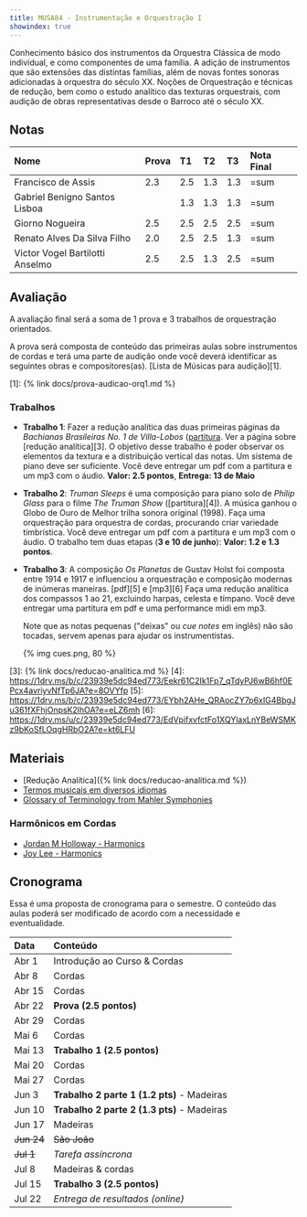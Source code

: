 ```yaml
---
title: MUSA84 - Instrumentação e Orquestração I
showindex: true
---
```


Conhecimento básico dos instrumentos da Orquestra Clássica de modo individual, e
como componentes de uma família. A adição de instrumentos que são extensões das
distintas famílias, além de novas fontes sonoras adicionadas à orquestra do
século XX. Noções de Orquestração e técnicas de redução, bem como o estudo
analítico das texturas orquestrais, com audição de obras representativas desde o
Barroco até o século XX.

## Notas

| Nome                            | Prova | T1  | T2 | T3 | Nota Final |
|:--------------------------------|:------|:----|:---|:---|:-----------|
| Francisco de Assis              | 2.3   | 2.5 | 1.3 | 1.3 | =sum       |
| Gabriel Benigno Santos Lisboa   |       | 1.3 | 1.3 | 1.3 | =sum       |
| Giorno Nogueira                 | 2.5   | 2.5 | 2.5 | 2.5 | =sum       |
| Renato Alves Da Silva Filho     | 2.0   | 2.5 | 2.5 | 1.3 | =sum       |
| Victor Vogel Bartilotti Anselmo | 2.5   | 2.5 | 1.3 | 2.5 | =sum       |


## Avaliação

A avaliação final será a soma de 1 prova e 3 trabalhos de orquestração orientados.

A prova será composta de conteúdo das primeiras aulas sobre instrumentos de
cordas e terá uma parte de audição onde você deverá identificar as seguintes
obras e compositores(as). [Lista de Músicas para audição][1].

[1]: {% link docs/prova-audicao-orq1.md %}

### Trabalhos

- **Trabalho 1**: Fazer a redução analítica das duas primeiras páginas da *Bachianas Brasileiras  No. 1 de Villa-Lobos* ([partitura][2]. Ver a página sobre [redução analítica][3]. O objetivo desse trabalho é poder observar os elementos da textura e a distribuição vertical das notas. Um sistema de piano deve ser suficiente. Você deve entregar um pdf com a partitura e um mp3 com o áudio. **Valor: 2.5 pontos**, **Entrega: 13 de Maio**

- **Trabalho 2**: *Truman Sleeps* é uma composição para piano solo de *Philip Glass* para o filme *The Truman Show* ([partitura][4]). A música ganhou o Globo de Ouro de Melhor trilha sonora original (1998). Faça uma orquestração para orquestra de cordas, procurando criar variedade timbrística. Você deve entregar um pdf com a partitura e um mp3 com o áudio. O trabalho tem duas etapas (**3 e 10 de junho**): **Valor: 1.2 e 1.3 pontos**.

- **Trabalho 3**: A composição *Os Planetas* de Gustav Holst foi composta entre 1914 e 1917 e influenciou a orquestração e composição modernas
  de inúmeras maneiras. [pdf][5] e [mp3][6] Faça uma redução analítica dos compassos 1 ao 21, excluindo harpas, celesta e tímpano. 
  Você deve entregar uma partitura em pdf e uma performance midi em mp3.

  Note que as notas pequenas ("deixas" ou *cue notes* em inglês) não são tocadas, servem apenas para ajudar os instrumentistas.
  
  {% img cues.png, 80 %}

[2]: https://1drv.ms/b/c/23939e5dc94ed773/Ea_0--HIBhROiESXEomUQx8BvBpc03M-KFyJt6pjRSCo8Q?e=lSDFa3
[3]: {% link docs/reducao-analitica.md %}
[4]: https://1drv.ms/b/c/23939e5dc94ed773/Eekr61C2Ik1Fp7_qTdyPJ6wB6hf0EPcx4avriyvNfTp6JA?e=8OVYfp
[5]: https://1drv.ms/b/c/23939e5dc94ed773/EYbh2AHe_QRAocZY7p6xIG4BbgJu361fXFhjOnpsK2lhOA?e=eLZ6mh
[6]: https://1drv.ms/u/c/23939e5dc94ed773/EdVpifxvfctFo1XQYlaxLnYBeWSMKz9bKoSfLOqgHRbO2A?e=kt6LFU

## Materiais

- [Redução Analítica]({% link docs/reducao-analitica.md %})
- [Termos musicais em diversos idiomas](https://web.library.yale.edu/cataloging/music/instname)
- [Glossary of Terminology from Mahler Symphonies](https://www.orchestralibrary.com/reftables/mahler2gloss.html)


### Harmônicos em Cordas

- [Jordan M Holloway - Harmonics](https://www.youtube.com/watch?v=26sHBw0oAyE)
- [Joy Lee - Harmonics](https://www.youtube.com/watch?v=IOk2JR6Ic50)


## Cronograma

Essa é uma proposta de cronograma para o semestre. O conteúdo das aulas poderá
ser modificado de acordo com a necessidade e eventualidade.


| Data       | Conteúdo                            |
|:-----------|:------------------------------------|
| Abr 1      | Introdução ao Curso & Cordas        |
| Abr 8      | Cordas                              |
| Abr 15     | Cordas                              |
| Abr 22     | **Prova (2.5 pontos)**              |
| Abr 29     | Cordas                              |
| Mai 6      | Cordas                              |
| Mai 13     | **Trabalho 1 (2.5 pontos)**         |
| Mai 20     | Cordas                              |
| Mai 27     | Cordas                              |
| Jun 3      | **Trabalho 2 parte 1 (1.2 pts)** - Madeiras |
| Jun 10     | **Trabalho 2 parte 2 (1.3 pts)** - Madeiras |
| Jun 17     | Madeiras                            |
| ~~Jun 24~~ | ~~São João~~                        |
| ~~Jul 1~~  | *Tarefa assíncrona*                 |
| Jul 8      | Madeiras & cordas                   |
| Jul 15     | **Trabalho 3 (2.5 pontos)**         |
| Jul 22     | *Entrega de resultados (online)*    |
